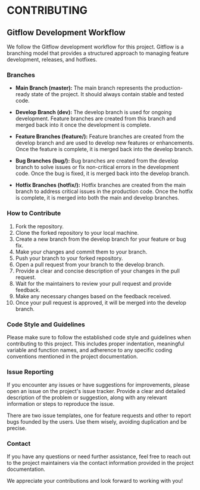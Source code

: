 # CONTRIBUTING

## Gitflow Development Workflow

We follow the Gitflow development workflow for this project. Gitflow is a branching model that provides a structured approach to managing feature development, releases, and hotfixes.

### Branches

- **Main Branch (master):** The main branch represents the production-ready state of the project. It should always contain stable and tested code.

- **Develop Branch (dev):** The develop branch is used for ongoing development. Feature branches are created from this branch and merged back into it once the development is complete.

- **Feature Branches (feature/):** Feature branches are created from the develop branch and are used to develop new features or enhancements. Once the feature is complete, it is merged back into the develop branch.

- **Bug Branches (bug/):** Bug branches are created from the develop branch to solve issues or fix non-critical errors in the development code. Once the bug is fixed, it is merged back into the develop branch.

- **Hotfix Branches (hotfix/):** Hotfix branches are created from the main branch to address critical issues in the production code. Once the hotfix is complete, it is merged into both the main and develop branches.

### How to Contribute

1. Fork the repository.
2. Clone the forked repository to your local machine.
3. Create a new branch from the develop branch for your feature or bug fix.
4. Make your changes and commit them to your branch.
5. Push your branch to your forked repository.
6. Open a pull request from your branch to the develop branch.
7. Provide a clear and concise description of your changes in the pull request.
8. Wait for the maintainers to review your pull request and provide feedback.
9. Make any necessary changes based on the feedback received.
10. Once your pull request is approved, it will be merged into the develop branch.

### Code Style and Guidelines

Please make sure to follow the established code style and guidelines when contributing to this project. This includes proper indentation, meaningful variable and function names, and adherence to any specific coding conventions mentioned in the project documentation.

### Issue Reporting

If you encounter any issues or have suggestions for improvements, please open an issue on the project's issue tracker. Provide a clear and detailed description of the problem or suggestion, along with any relevant information or steps to reproduce the issue.

There are two issue templates, one for feature requests and other to report bugs founded by the users. Use them wisely, avoiding duplication and be precise.

### Contact

If you have any questions or need further assistance, feel free to reach out to the project maintainers via the contact information provided in the project documentation.

We appreciate your contributions and look forward to working with you!
